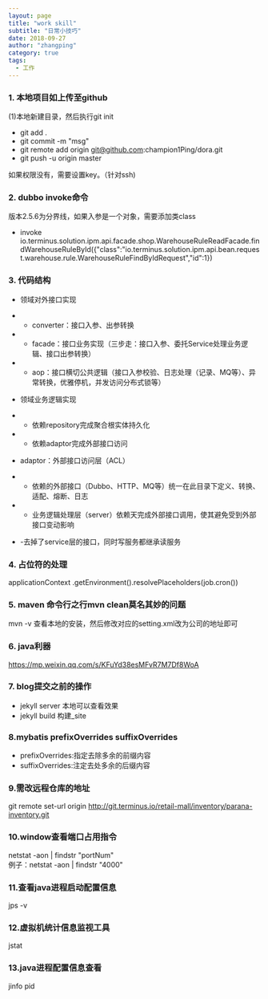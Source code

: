```yaml
---
layout: page
title: "work skill"
subtitle: "日常小技巧"
date: 2018-09-27
author: "zhangping"
category: true
tags:
  - 工作
---
```



### 1. 本地项目如上传至github
(1)本地新建目录，然后执行git init

* git add .
* git commit -m "msg"
* git remote add origin git@github.com:champion1Ping/dora.git
* git push -u origin master

如果权限没有，需要设置key。（针对ssh)

### 2. dubbo invoke命令 
版本2.5.6为分界线，如果入参是一个对象，需要添加类class


* invoke io.terminus.solution.ipm.api.facade.shop.WarehouseRuleReadFacade.findWarehouseRuleById({"class":"io.terminus.solution.ipm.api.bean.request.warehouse.rule.WarehouseRuleFindByIdRequest","id":1})

### 3. 代码结构
 * 领域对外接口实现
 * - converter：接口入参、出参转换
 * - facade：接口业务实现（三步走：接口入参、委托Service处理业务逻辑、接口出参转换）
 * - aop：接口横切公共逻辑（接口入参校验、日志处理（记录、MQ等）、异常转换，优雅停机，并发访问分布式锁等）
 *   领域业务逻辑实现
 * - 依赖repository完成聚合根实体持久化
 * - 依赖adaptor完成外部接口访问

 * adaptor：外部接口访问层（ACL）
 * - 依赖的外部接口（Dubbo、HTTP、MQ等）统一在此目录下定义、转换、适配、熔断、日志
 * - 业务逻辑处理层（server）依赖天完成外部接口调用，使其避免受到外部接口变动影响
 * -去掉了service层的接口，同时写服务都继承读服务

### 4. 占位符的处理
applicationContext
.getEnvironment().resolvePlaceholders(job.cron())

### 5. maven 命令行之行mvn clean莫名其妙的问题
mvn -v 查看本地的安装，然后修改对应的setting.xml改为公司的地址即可

### 6. java利器 
https://mp.weixin.qq.com/s/KFuYd38esMFvR7M7Df8WoA

### 7. blog提交之前的操作
* jekyll server 本地可以查看效果
* jekyll build 构建_site

### 8.mybatis prefixOverrides suffixOverrides
- prefixOverrides:指定去除多余的前缀内容
- suffixOverrides:注定去处多余的后缀内容

### 9.需改远程仓库的地址
git remote set-url origin http://git.terminus.io/retail-mall/inventory/parana-inventory.git

### 10.window查看端口占用指令
netstat -aon | findstr "portNum"  
例子：netstat -aon | findstr "4000"

### 11.查看java进程启动配置信息
jps -v
### 12.虚拟机统计信息监视工具
jstat
### 13.java进程配置信息查看
jinfo pid


